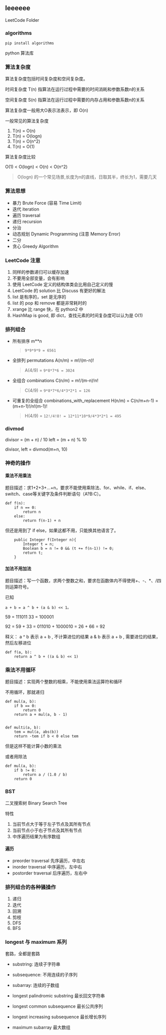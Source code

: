 ## leeeeee

LeetCode Folder

### algorithms

`pip install algorithms`

python 算法库

### 算法复杂度

算法复杂度包括时间复杂度和空间复杂度。

时间复杂度 T(n) 指算法在运行过程中需要的时间消耗和参数系数n的关系

空间复杂度 S(n) 指算法在运行过程中需要的内存占用和参数系数n的关系

算法复杂度一般用大O表示法表示，即 O(n)

一般常见的算法复杂度
1. T(n) = O(n)
2. T(n) = O(logn)
3. T(n) = O(n^2)
4. T(n) = O(1)

算法复杂度比较

O(1) < O(logn) < O(n) < O(n^2)

> O(logn) 的一个常见场景,长度为n的直线，日取其半，终长为1，需要几天

### 算法思想

- 暴力 Brute Force (容易 Time Limit)
- 迭代 iteration
- 遍历 traversal
- 递归 recursion
- 分治
- 动态规划 Dynamic Programming (注意 Memory Error)
- 二分
- 贪心 Greedy Algorithm

### LeetCode 注意

1. 同样的参数递归可以缓存加速
2. 不要用全部变量，会有影响
3. 使用 LeetCode 定义的结构体类会比用自己定义的慢
4. LeetCode 的 solution 比 Discuss 有更好的解法
5. list 是有序的，set 是无序的
6. list 的 pop 和 remove 都是非常耗时的
7. xrange 比 range 快，在 python2 中
8. HashMap is good, 即 dict，查找元素的时间复杂度可以认为是 O(1)

### 排列组合

- 所有排序 m**n                                  
    > `9*9*9*9 = 6561`
- 全排列 permutations A(n/m) = m!/(m-n)!             
    > A(4/9) = `9*8*7*6 = 3024`
- 全组合 combinations C(n/m) = m!/(m-n)!n!           
    > C(4/9) = `9*8*7*6/4*3*2*1 = 126`
- 可重复的全组合 combinations_with_replacement H(n/m) = C(n/m+n-1) = (m+n-1)!/n!(m-1)!
    > H(4/9) = `12!/4!8! = 12*11*10*9/4*3*2*1 = 495`

### divmod

divisor = (m + n) / 10
left    = (m + n) % 10

divisor, left = divmod(m+n, 10)

### 神奇的操作

#### 乘法不用乘法

题目描述：求1+2+3+…+n，要求不能使用乘除法、for、while、if、else、switch、case等关键字及条件判断语句（A?B:C）。

```
def f(n):
    if n == 0:
        return n
    else:
        return f(n-1) + n

```

但还是用到了 if else，如果这都不用，只能换其他语言了。

```
	public Integer f(Integer n){
		Integer t = n;
		Boolean b = n != 0 && (t += f(n-1)) != 0;
		return t;
	}
```

#### 加法不用加法

题目描述：写一个函数，求两个整数之和，要求在函数体内不得使用+、-、*、/四则运算符号。

已知

```
a + b = a ^ b + (a & b) << 1。
```

59 = 111011
33 = 100001

92 = 59 + 33 = 011010 + 1000010 = 26 + 66 = 92

释义：
a ^ b 表示 a + b , 不计算进位的结果
a & b 表示 a + b , 需要进位的结果，然后左移进位

```
def f(a, b):
    return a ^ b + ((a & b) << 1)

```

### 乘法不用循环

题目描述：实现两个整数的相乘，不能使用乘法运算符和循环

不用循环，那就递归

```
def mul(a, b):
    if b == 0:
        return 0
    return a + mul(a, b - 1)


def multi(a, b):
    tem = mul(a, abs(b))
    return -tem if b < 0 else tem

```

但是这样不能计算小数的乘法

或者用除法  

```
def mul(a, b):
    if b != 0:
        return a / (1.0 / b)
    return 0
```

### BST

二叉搜索树 Binary Search Tree 

特性
1. 当前节点大于等于左子节点及其所有节点
2. 当前节点小于右子节点及其所有节点
3. 中序遍历结果为有序数组

#### 遍历

- preorder traversal  先序遍历，中左右
- inorder traversal   中序遍历，左中右
- postorder traversal 后序遍历，左右中

### 排列组合的各种骚操作

1. 递归
2. 迭代
3. 回溯
4. 剪枝
5. DFS
6. BFS

### longest 与 maximum 系列

套路，全都是套路

- substring: 连续子字符串
- subsequence: 不用连续的子序列
- subarray: 连续的子数组

- longest palindromic substring 最长回文字符串
- longest common subsequence 最长公共序列
- longest increasing subsequence 最长增长序列
- maximum subarray 最大数组
